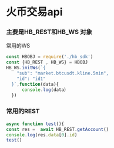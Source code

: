 # 火币交易api
### 主要是HB_REST和HB_WS 对象
常用的WS
```javascript
const HBOBJ = require('./hb_sdk')
const {HB_REST , HB_WS} = HBOBJ
HB_WS.initWs(`{
    "sub": "market.btcusdt.kline.5min",
    "id": "id1"
  }`,function(data){
      console.log(data）
  })
```

### 常用的REST
```javascript
async function test(){
const res =  await HB_REST.getAccount()
console.log(res.data[0].id)
test()
```
